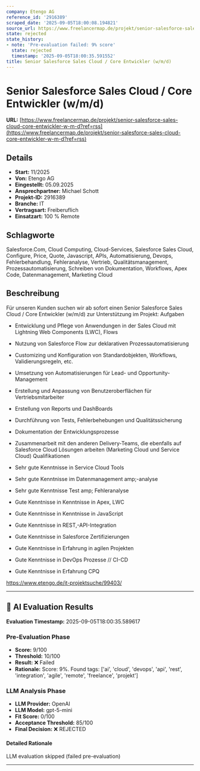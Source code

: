 ```yaml
---
company: Etengo AG
reference_id: '2916389'
scraped_date: '2025-09-05T18:00:08.194821'
source_url: https://www.freelancermap.de/projekt/senior-salesforce-sales-cloud-core-entwickler-w-m-d?ref=rss
state: rejected
state_history:
- note: 'Pre-evaluation failed: 9% score'
  state: rejected
  timestamp: '2025-09-05T18:00:35.591552'
title: Senior Salesforce Sales Cloud / Core Entwickler (w/m/d)
---
```



# Senior Salesforce Sales Cloud / Core Entwickler (w/m/d)
**URL:** [https://www.freelancermap.de/projekt/senior-salesforce-sales-cloud-core-entwickler-w-m-d?ref=rss](https://www.freelancermap.de/projekt/senior-salesforce-sales-cloud-core-entwickler-w-m-d?ref=rss)
## Details
- **Start:** 11/2025
- **Von:** Etengo AG
- **Eingestellt:** 05.09.2025
- **Ansprechpartner:** Michael Schott
- **Projekt-ID:** 2916389
- **Branche:** IT
- **Vertragsart:** Freiberuflich
- **Einsatzart:** 100
                                                % Remote

## Schlagworte
Salesforce.Com, Cloud Computing, Cloud-Services, Salesforce Sales Cloud, Configure, Price, Quote, Javascript, APIs, Automatisierung, Devops, Fehlerbehandlung, Fehleranalyse, Vertrieb, Qualitätsmanagement, Prozessautomatisierung, Schreiben von Dokumentation, Workflows, Apex Code, Datenmanagement, Marketing Cloud

## Beschreibung
Für unseren Kunden suchen wir ab sofort einen Senior Salesforce Sales Cloud / Core Entwickler (w/m/d) zur Unterstützung im Projekt:
Aufgaben

- Entwicklung und Pflege von Anwendungen in der Sales Cloud mit Lightning Web Components (LWC), Flows
- Nutzung von Salesforce Flow zur deklarativen Prozessautomatisierung
- Customizing und Konfiguration von Standardobjekten, Workflows, Validierungsregeln, etc.
- Umsetzung von Automatisierungen für Lead- und Opportunity-Management
- Erstellung und Anpassung von Benutzeroberflächen für Vertriebsmitarbeiter
- Erstellung von Reports und DashBoards
- Durchführung von Tests, Fehlerbehebungen und Qualitätssicherung
- Dokumentation der Entwicklungsprozesse
- Zusammenarbeit mit den anderen Delivery-Teams, die ebenfalls auf Salesforce Cloud Lösungen arbeiten (Marketing Cloud und Service Cloud)
Qualifikationen

- Sehr gute Kenntnisse in Service Cloud Tools
- Sehr gute Kenntnisse im Datenmanagement amp;-analyse
- Sehr gute Kenntnisse Test amp; Fehleranalyse
- Gute Kenntnisse in Kenntnisse in Apex, LWC
- Gute Kenntnisse in Kenntnisse in JavaScript
- Gute Kenntnisse in REST,-API-Integration
- Gute Kenntnisse in Salesforce Zertifizierungen
- Gute Kenntnisse in Erfahrung in agilen Projekten
- Gute Kenntnisse in DevOps Prozesse // CI-CD
- Gute Kenntnisse in Erfahrung CPQ

https://www.etengo.de/it-projektsuche/99403/

---

## 🤖 AI Evaluation Results

**Evaluation Timestamp:** 2025-09-05T18:00:35.589617

### Pre-Evaluation Phase
- **Score:** 9/100
- **Threshold:** 10/100
- **Result:** ❌ Failed
- **Rationale:** Score: 9%. Found tags: ['ai', 'cloud', 'devops', 'api', 'rest', 'integration', 'agile', 'remote', 'freelance', 'projekt']

### LLM Analysis Phase
- **LLM Provider:** OpenAI
- **LLM Model:** gpt-5-mini
- **Fit Score:** 0/100
- **Acceptance Threshold:** 85/100
- **Final Decision:** ❌ REJECTED

#### Detailed Rationale
LLM evaluation skipped (failed pre-evaluation)

---
